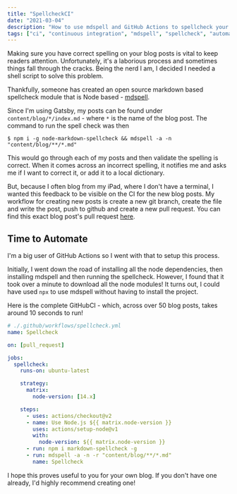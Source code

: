 ```yaml
---
title: "SpellcheckCI"
date: "2021-03-04"
description: "How to use mdspell and GitHub Actions to spellcheck your markdown blog"
tags: ["ci", "continuous integration", "mdspell", "spellcheck", "automation"]
---
```


Making sure you have correct spelling on your blog posts is vital to keep readers attention. Unfortunately, it's a laborious process and sometimes things fall through the cracks.
Being the nerd I am, I decided I needed a shell script to solve this problem.

Thankfully, someone has created an open source markdown based spellcheck module that is Node based - [mdspell](https://github.com/lukeapage/node-markdown-spellcheck).

Since I'm using Gatsby, my posts can be found under `content/blog/*/index.md` - where `*` is the name of the blog post. The command to run the spell check was then
```
$ npm i -g node-markdown-spellcheck && mdspell -a -n "content/blog/**/*.md"
```

This would go through each of my posts and then validate the spelling is correct. When it comes across an incorrect spelling, it notifies me and asks me if I want to correct it, or add it to a local dictionary.

But, because I often blog from my iPad, where I don't have a terminal, I wanted this feedback to be visible on the CI for the new blog posts.
My workflow for creating new posts is create a new git branch, create the file and write the post, push to github and create a new pull request. You can find this exact blog post's pull request [here](https://github.com/joshghent/blog/pull/165).

## Time to Automate

I'm a big user of GitHub Actions so I went with that to setup this process.

Initially, I went down the road of installing all the node dependencies, then installing mdspell and then running the spellcheck. However, I found that it took over a minute to download all the node modules! It turns out, I could have used `npx` to use mdspell without having to install the project.

Here is the complete GitHubCI - which, across over 50 blog posts, takes around 10 seconds to run!

```yml
# ./.github/workflows/spellcheck.yml
name: Spellcheck

on: [pull_request]

jobs:
  spellcheck:
    runs-on: ubuntu-latest

    strategy:
      matrix:
        node-version: [14.x]

    steps:
      - uses: actions/checkout@v2
      - name: Use Node.js ${{ matrix.node-version }}
        uses: actions/setup-node@v1
        with:
          node-version: ${{ matrix.node-version }}
      - run: npm i markdown-spellcheck -g
      - run: mdspell -a -n -r "content/blog/**/*.md"
        name: Spellcheck
```

I hope this proves useful to you for your own blog. If you don't have one already, I'd highly recommend creating one!
